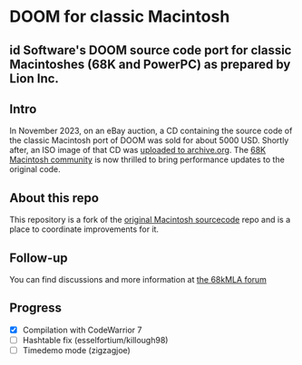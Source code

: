 # DOOM for classic Macintosh 

## id Software's DOOM source code port for classic Macintoshes (68K and PowerPC) as prepared by Lion Inc.

## Intro
In November 2023, on an eBay auction, a CD containing the source code of the classic Macintosh port of DOOM was sold for about 5000 USD. 
Shortly after, an ISO image of that CD was [uploaded to archive.org](https://archive.org/details/doom-mac-source).
The [68K Macintosh community](https://68kmla.org/) is now thrilled to bring performance updates to the original code.

## About this repo
This repository is a fork of the [original Macintosh sourcecode](https://github.com/fluddsskark/DOOM-Mac-src) repo and is a place to coordinate improvements for it.

## Follow-up
You can find discussions and more information at [the 68kMLA forum](https://68kmla.org/bb/index.php?threads/porting-linuxdoom-to-system-7-or-trying-to-progress-and-questions.45272/)

## Progress
- [x] Compilation with CodeWarrior 7
- [ ] Hashtable fix (esselfortium/killough98)
- [ ] Timedemo mode (zigzagjoe)
